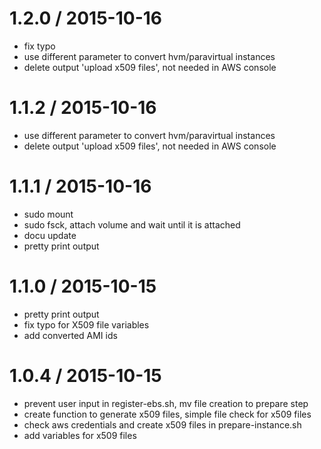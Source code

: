 
1.2.0 / 2015-10-16 
==================

 * fix typo
 * use different parameter to convert hvm/paravirtual instances
 * delete output 'upload x509 files', not needed in AWS console

1.1.2 / 2015-10-16 
==================

 * use different parameter to convert hvm/paravirtual instances
 * delete output 'upload x509 files', not needed in AWS console

1.1.1 / 2015-10-16 
==================

 * sudo mount
 * sudo fsck, attach volume and wait until it is attached
 * docu update
 * pretty print output

1.1.0 / 2015-10-15 
==================

 * pretty print output
 * fix typo for X509 file variables
 * add converted AMI ids


1.0.4 / 2015-10-15 
==================

 * prevent user input in register-ebs.sh, mv file creation to prepare step
 * create function to generate x509 files, simple file check for x509 files
 * check aws credentials and create x509 files in prepare-instance.sh
 * add variables for x509 files
